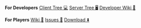 **For Developers** [Client Tree 💻](https://github.com/GloriousGlider8/pproj2/tree/client) [Server Tree 🖥️](https://github.com/GloriousGlider8/pproj2/tree/server) [Developer Wiki 📖](https://github.com/GloriousGlider8/pproj2/wiki/Developer-Home)

**For Players** [Wiki 📖](https://github.com/GloriousGlider8/pproj2/wiki) [Issues 🎯](https://github.com/GloriousGlider8/pproj2/issues) [Download ⬇️](https://github.com/GloriousGlider8/pproj2/releases)
